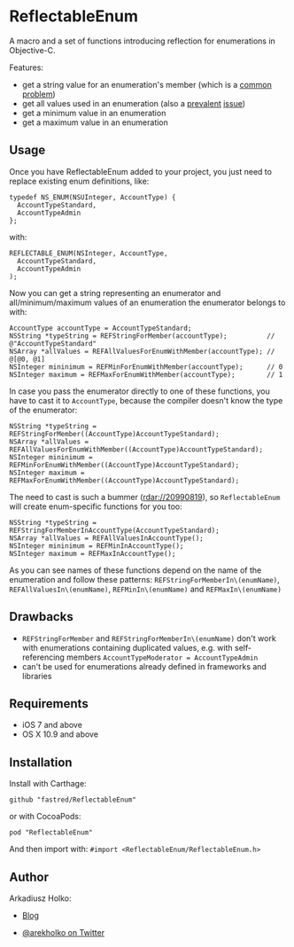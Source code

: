 # ReflectableEnum

A macro and a set of functions introducing reflection for enumerations in Objective-C.

Features:

- get a string value for an enumeration's member (which is a [<u>common</u>][1] [<u>problem</u>][2])
- get all values used in an enumeration (also a [<u>prevalent</u>][3] [<u>issue</u>][4])
- get a minimum value in an enumeration
- get a maximum value in an enumeration

## Usage

Once you have ReflectableEnum added to your project, you just need to replace existing enum definitions, like:

```obj-c
typedef NS_ENUM(NSUInteger, AccountType) {
  AccountTypeStandard,
  AccountTypeAdmin
};
```

with:

```obj-c
REFLECTABLE_ENUM(NSInteger, AccountType,
  AccountTypeStandard,
  AccountTypeAdmin
);
```

Now you can get a string representing an enumerator and all/minimum/maximum values of an enumeration the enumerator belongs to with:

```obj-c
AccountType accountType = AccountTypeStandard;
NSString *typeString = REFStringForMember(accountType);          // @"AccountTypeStandard"
NSArray *allValues = REFAllValuesForEnumWithMember(accountType); // @[@0, @1]
NSInteger mininimum = REFMinForEnumWithMember(accountType);      // 0
NSInteger maximum = REFMaxForEnumWithMember(accountType);        // 1
```

In case you pass the enumerator directly to one of these functions, you have to cast it to `AccountType`, because the compiler doesn't know the type of the enumerator:

```obj-c
NSString *typeString = REFStringForMember((AccountType)AccountTypeStandard);
NSArray *allValues = REFAllValuesForEnumWithMember((AccountType)AccountTypeStandard);
NSInteger mininimum = REFMinForEnumWithMember((AccountType)AccountTypeStandard);
NSInteger maximum = REFMaxForEnumWithMember((AccountType)AccountTypeStandard);
```

The need to cast is such a bummer ([rdar://20990819][5]), so `ReflectableEnum` will create enum-specific functions for you too:

```obj-c
NSString *typeString = REFStringForMemberInAccountType(AccountTypeStandard);
NSArray *allValues = REFAllValuesInAccountType();
NSInteger mininimum = REFMinInAccountType();
NSInteger maximum = REFMaxInAccountType();
```

As you can see names of these functions depend on the name of the enumeration and follow these patterns: `REFStringForMemberIn\(enumName)`, `REFAllValuesIn\(enumName)`, `REFMinIn\(enumName)` and `REFMaxIn\(enumName)` 

## Drawbacks

- `REFStringForMember` and `REFStringForMemberIn\(enumName)` don't work with enumerations containing duplicated values, e.g. with self-referencing members `AccountTypeModerator = AccountTypeAdmin`
- can't be used for enumerations already defined in frameworks and libraries

## Requirements

 * iOS 7 and above
 * OS X 10.9 and above

## Installation

Install with Carthage:

    github "fastred/ReflectableEnum"

or with CocoaPods:

    pod "ReflectableEnum"

And then import with: `#import <ReflectableEnum/ReflectableEnum.h>`

## Author

Arkadiusz Holko:

* [Blog](http://holko.pl/)
* [@arekholko on Twitter](https://twitter.com/arekholko)

  [1]:http://stackoverflow.com/questions/6331762/enum-values-to-nsstring-ios
  [2]:http://stackoverflow.com/questions/1094984/convert-objective-c-typedef-to-its-string-equivalent
  [3]:http://stackoverflow.com/questions/6910127/iteration-over-enum-in-objective-c
  [4]:http://stackoverflow.com/questions/1662719/looping-through-enum-values
  [5]:http://www.openradar.me/radar?id=6679230377099264
